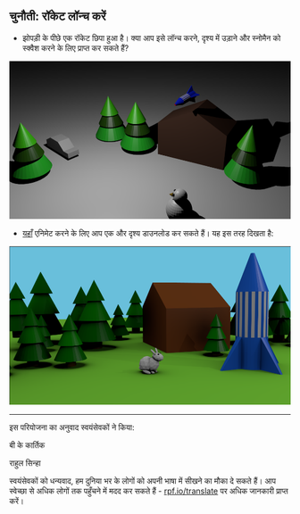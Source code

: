 ## चुनौती: रॉकेट लॉन्च करें

+ झोपड़ी के पीछे एक रॉकेट छिपा हुआ है। क्या आप इसे लॉन्च करने, दृश्य में उड़ाने और स्नोमैन को स्क्वैश करने के लिए प्राप्त कर सकते हैं?

![फ्लाइंग रॉकेट](images/blender-flying-rocket.png)

+ [यहाँ](resources/bunny-challenge.blend) एनिमेट करने के लिए आप एक और दृश्य डाउनलोड कर सकते हैं। यह इस तरह दिखता है:

![बन्नी चुनौती](images/blender-bunny-challenge.png)


***
इस परियोजना का अनुवाद स्वयंसेवकों ने किया:

बी के कार्तिक

राहुल सिन्हा

स्वयंसेवकों को धन्यवाद, हम दुनिया भर के लोगों को अपनी भाषा में सीखने का मौका दे सकते हैं। आप स्वेच्छा से अधिक लोगों तक पहुँचने में मदद कर सकते हैं - [rpf.io/translate](https://rpf.io/translate) पर अधिक जानकारी प्राप्त करें।